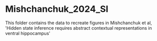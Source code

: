 # Mishchanchuk_2024_SI
This folder contains the data to recreate figures in Mishchanchuk et al, 'Hidden state inference requires abstract contextual representations in ventral hippocampus'


